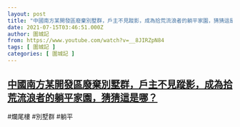 ```yaml
---
layout: post
title: "中國南方某開發區廢棄別墅群，戶主不見蹤影，成為拾荒流浪者的躺平家園，猜猜這是哪？"
date: 2021-07-15T03:46:51.000Z
author: 圍城記
from: https://www.youtube.com/watch?v=__8JIRZpN84
tags: [ 圍城記 ]
categories: [ 圍城記 ]
---
```

<!--1626320811000-->
[中國南方某開發區廢棄別墅群，戶主不見蹤影，成為拾荒流浪者的躺平家園，猜猜這是哪？](https://www.youtube.com/watch?v=__8JIRZpN84)
------

<div>
#爛尾樓 #別墅群 #躺平
</div>
